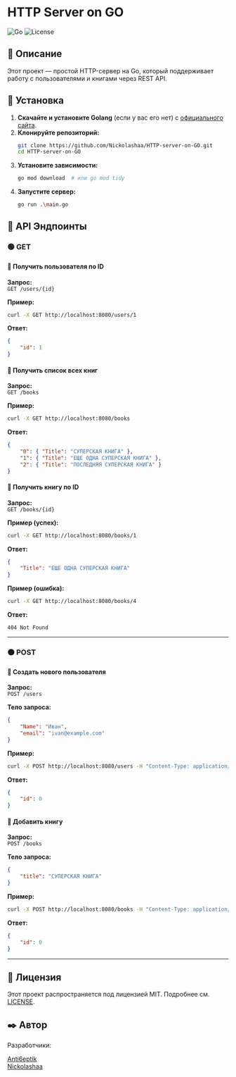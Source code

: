 # HTTP Server on GO

![Go](https://img.shields.io/badge/Go-1.21-blue)
![License](https://img.shields.io/badge/License-MIT-green)

## 📌 Описание

Этот проект — простой HTTP-сервер на Go, который поддерживает работу с пользователями и книгами через REST API.

## 🚀 Установка

1. **Скачайте и установите Golang** (если у вас его нет) с [официального сайта](https://go.dev/).
2. **Клонируйте репозиторий:**  
   ```sh
   git clone https://github.com/Nickolashaa/HTTP-server-on-GO.git
   cd HTTP-server-on-GO
   ```
3. **Установите зависимости:**  
   ```sh
   go mod download  # или go mod tidy
   ```
4. **Запустите сервер:**  
   ```sh
   go run .\main.go
   ```

## 📡 API Эндпоинты

### 🟢 GET

#### 🔹 Получить пользователя по ID
**Запрос:**  
`GET /users/{id}`  

**Пример:**  
```sh
curl -X GET http://localhost:8080/users/1
```
**Ответ:**  
```json
{
    "id": 1
}
```

#### 🔹 Получить список всех книг
**Запрос:**  
`GET /books`  

**Пример:**  
```sh
curl -X GET http://localhost:8080/books
```
**Ответ:**  
```json
{
    "0": { "Title": "СУПЕРСКАЯ КНИГА" },
    "1": { "Title": "ЕЩЕ ОДНА СУПЕРСКАЯ КНИГА" },
    "2": { "Title": "ПОСЛЕДНЯЯ СУПЕРСКАЯ КНИГА" }
}
```

#### 🔹 Получить книгу по ID
**Запрос:**  
`GET /books/{id}`  

**Пример (успех):**  
```sh
curl -X GET http://localhost:8080/books/1
```
**Ответ:**  
```json
{
    "Title": "ЕЩЕ ОДНА СУПЕРСКАЯ КНИГА"
}
```

**Пример (ошибка):**  
```sh
curl -X GET http://localhost:8080/books/4
```
**Ответ:**  
```
404 Not Found
```

---

### 🟠 POST

#### 🔹 Создать нового пользователя
**Запрос:**  
`POST /users`  

**Тело запроса:**  
```json
{
    "Name": "Иван",
    "email": "ivan@example.com"
}
```

**Пример:**  
```sh
curl -X POST http://localhost:8080/users -H "Content-Type: application/json" -d '{"Name": "Иван", "email": "ivan@example.com"}'
```
**Ответ:**  
```json
{
    "id": 0
}
```

#### 🔹 Добавить книгу
**Запрос:**  
`POST /books`  

**Тело запроса:**  
```json
{
    "title": "СУПЕРСКАЯ КНИГА"
}
```

**Пример:**  
```sh
curl -X POST http://localhost:8080/books -H "Content-Type: application/json" -d '{"title": "СУПЕРСКАЯ КНИГА"}'
```
**Ответ:**  
```json
{
    "id": 0
}
```

---

## 📜 Лицензия

Этот проект распространяется под лицензией MIT. Подробнее см. [LICENSE](LICENSE).

## ✒️ Автор

Разработчики:

[Anti6eptik](https://github.com/Anti6eptik)  
[Nickolashaa](https://github.com/Nickolashaa)
